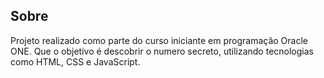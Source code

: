 <h2>Sobre</h2>
<p>Projeto realizado como parte do curso iniciante em programação Oracle ONE. Que o objetivo é descobrir o numero secreto, utilizando tecnologias como HTML, CSS e JavaScript.</p>
